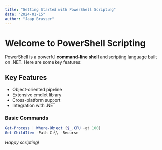 ```yaml
---
title: "Getting Started with PowerShell Scripting"
date: "2024-01-15"
author: "Jaap Brasser"
---
```


# Welcome to PowerShell Scripting
PowerShell is a powerful **command-line shell** and scripting language built on .NET. Here are some key features:
## Key Features
- Object-oriented pipeline
- Extensive cmdlet library
- Cross-platform support
- Integration with .NET
### Basic Commands
```powershell
Get-Process | Where-Object {$_.CPU -gt 100}
Get-ChildItem -Path C:\\ -Recurse
```
*Happy scripting!*
